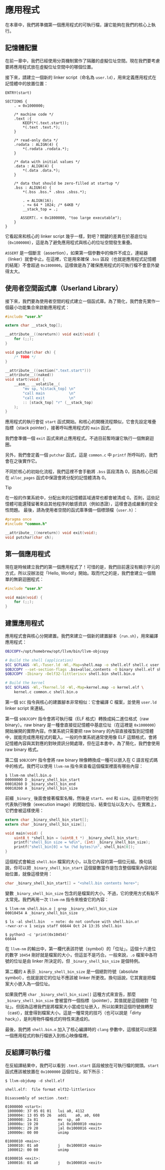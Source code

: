 # 應用程式

在本章中，我們將準備第一個應用程式的可執行檔，讓它能夠在我們的核心上執行。

## 記憶體配置

在前一章中，我們已經使用分頁機制實作了隔離的虛擬位址空間。現在我們要考慮要將應用程式放在虛擬位址空間中的哪個位置。

接下來，請建立一個新的 linker script（命名為 `user.ld`），用來定義應用程式在記憶體中的放置位置：

```ld [user.ld]
ENTRY(start)

SECTIONS {
    . = 0x1000000;

    /* machine code */
    .text :{
        KEEP(*(.text.start));
        *(.text .text.*);
    }

    /* read-only data */
    .rodata : ALIGN(4) {
        *(.rodata .rodata.*);
    }

    /* data with initial values */
    .data : ALIGN(4) {
        *(.data .data.*);
    }

    /* data that should be zero-filled at startup */
    .bss : ALIGN(4) {
        *(.bss .bss.* .sbss .sbss.*);

        . = ALIGN(16);
        . += 64 * 1024; /* 64KB */
        __stack_top = .;

       ASSERT(. < 0x1800000, "too large executable");
    }
}
```

它看起來和核心的 linker script 幾乎一樣，對吧？關鍵的差異在於基底位址（`0x1000000`），這是為了避免應用程式與核心的位址空間發生重疊。

`ASSERT` 是一個斷言（assertion），如果第一個參數中的條件不成立，連結器（linker）就會中止。在這裡，它是用來確保 `.bss` 區段（也就是應用程式記憶體的結尾）不會超過 `0x1800000`。這樣做是為了確保應用程式的可執行檔不會意外變得太大。

## 使用者空間函式庫（Userland Library）

接下來，我們要為使用者空間的程式建立一個函式庫。為了簡化，我們會先實作一個最小功能集合來啟動應用程式：

```c [user.c]
#include "user.h"

extern char __stack_top[];

__attribute__((noreturn)) void exit(void) {
    for (;;);
}

void putchar(char ch) {
    /* TODO */
}

__attribute__((section(".text.start")))
__attribute__((naked))
void start(void) {
    __asm__ __volatile__(
        "mv sp, %[stack_top] \n"
        "call main           \n"
        "call exit           \n"
        :: [stack_top] "r" (__stack_top)
    );
}
```

應用程式的執行會從 `start` 函式開始。和核心的開機流程類似，它會先設定堆疊指標（stack pointer），接著呼叫應用程式的 `main` 函式。

我們會準備一個 `exit` 函式來終止應用程式。不過目前暫時讓它執行一個無窮迴圈。

另外，我們會定義一個 `putchar` 函式，這是 `common.c` 中 `printf` 所呼叫的，我們會在之後實作它。

不同於核心的初始化流程，我們這裡不會手動將 `.bss` 區段清為 0，因為核心已經在 `alloc_pages` 函式中保證會將分配的記憶體清為 0。

> [!TIP]
>
> 在一般的作業系統中，分配出來的記憶體區域通常也都會被清成 0。否則，這些記憶體可能還殘留著來自其他程序的敏感資訊（例如憑證），這樣會造成嚴重的安全性問題。
> 最後，請為使用者空間的函式庫準備一個標頭檔（`user.h`）：

```c [user.h]
#pragma once
#include "common.h"

__attribute__((noreturn)) void exit(void);
void putchar(char ch);
```

## 第一個應用程式

現在是時候建立我們的第一個應用程式了！可惜的是，我們目前還沒有顯示字元的方式，所以沒辦法從「Hello, World!」開始。取而代之的是，我們會建立一個簡單的無窮迴圈程式：

```c [shell.c]
#include "user.h"

void main(void) {
    for (;;);
}
```

## 建置應用程式

應用程式會與核心分開建置。我們來建立一個新的建置腳本（`run.sh`），用來編譯應用程式：

```bash [run.sh] {1,3-6,10}
OBJCOPY=/opt/homebrew/opt/llvm/bin/llvm-objcopy

# Build the shell (application)
$CC $CFLAGS -Wl,-Tuser.ld -Wl,-Map=shell.map -o shell.elf shell.c user.c common.c
$OBJCOPY --set-section-flags .bss=alloc,contents -O binary shell.elf shell.bin
$OBJCOPY -Ibinary -Oelf32-littleriscv shell.bin shell.bin.o

# Build the kernel
$CC $CFLAGS -Wl,-Tkernel.ld -Wl,-Map=kernel.map -o kernel.elf \
    kernel.c common.c shell.bin.o
```

第一個 `$CC` 指令與核心的建置腳本非常相似：它會編譯 C 檔案，並使用 `user.ld` linker script 來連結。

第一個 `$OBJCOPY` 指令會將可執行檔（ELF 格式）轉換成純二進位格式（raw binary）。raw binary 是一種會直接從記憶體中基底位址（在這裡是 `0x1000000`）開始展開的實際內容。作業系統只需要把 raw binary 的內容直接複製到記憶體中，就能完成應用程式的載入。一般的作業系統通常使用像 ELF 這類格式，會將記憶體內容與其對應的對映資訊分開處理，但在這本書中，為了簡化，我們會使用 raw binary 格式。

第二個 `$OBJCOPY` 指令會將 raw binary 映像轉換成一種可以嵌入在 C 語言程式碼中的格式。我們可以使用 `llvm-nm` 指令來查看這個檔案裡面有哪些內容：

```
$ llvm-nm shell.bin.o
00000000 D _binary_shell_bin_start
00010260 D _binary_shell_bin_end
00010260 A _binary_shell_bin_size
```

前綴 `_binary_` 後面會接著檔案名稱，然後是 `start`、`end` 和 `size`。這些符號分別代表執行映像（execution image）的開始位址、結束位址以及大小。在實務上，它們會被這樣使用：

```c
extern char _binary_shell_bin_start[];
extern char _binary_shell_bin_size[];

void main(void) {
    uint8_t *shell_bin = (uint8_t *) _binary_shell_bin_start;
    printf("shell_bin size = %d\n", (int) _binary_shell_bin_size);
    printf("shell_bin[0] = %x (%d bytes)\n", shell_bin[0]);
}
```

這個程式會輸出 `shell.bin` 檔案的大小，以及它內容的第一個位元組。換句話說，你可以把 `_binary_shell_bin_start` 這個變數當作是包含整個檔案內容的起始位置，就像這樣使用：

```c
char _binary_shell_bin_start[] = "<shell.bin contents here>";
```
變數 `_binary_shell_bin_size` 包含的是檔案的大小。不過，它的使用方式有點不太常見。我們再用一次 `llvm-nm` 指令來檢查它的內容：

```
$ llvm-nm shell.bin.o | grep _binary_shell_bin_size
00010454 A _binary_shell_bin_size

$ ls -al shell.bin   ← note: do not confuse with shell.bin.o!
-rwxr-xr-x 1 seiya staff 66644 Oct 24 13:35 shell.bin

$ python3 -c 'print(0x10454)'
66644
```

在 `llvm-nm` 的輸出中，第一欄代表該符號（symbol）的「位址」。這個十六進位的數字 `10454` 剛好就是檔案的大小，但這並不是巧合。一般來說，`.o` 檔案中各符號的位址是由 linker 所決定的，但 `_binary_shell_bin_size` 是個特例。

第二欄的 `A` 表示 `_binary_shell_bin_size` 是一個絕對符號（absolute symbol），也就是說它的位址不應該被 linker 所更改。換句話說，它其實是把檔案大小嵌入為一個位址。

如果我們用 `char _binary_shell_bin_size[]` 這種方式來宣告，那麼 `_binary_shell_bin_size` 會被當作一個指標（pointer），其值就是這個絕對「位址」。但因為這裡我們是將檔案大小當成位址嵌入，所以如果對這個符號做轉型（cast），就會得到檔案大小。這是一種常見的技巧（也可以說是「dirty hack」），是利用物件檔格式的特性來達成的。

最後，我們將 `shell.bin.o` 加入了核心編譯時的 `clang` 參數中，這樣就可以把第一個應用程式的執行檔嵌入到核心映像檔裡。

## 反組譯可執行檔

在反組譯結果中，我們可以看到 `.text.start` 區段被放在可執行檔的開頭。`start` 函式應該被放置在 `0x1000000` 這個位址，如下所示：

```
$ llvm-objdump -d shell.elf

shell.elf:	file format elf32-littleriscv

Disassembly of section .text:

01000000 <start>:
 1000000: 37 05 01 01  	lui	a0, 4112
 1000004: 13 05 05 26  	addi	a0, a0, 608
 1000008: 2a 81        	mv	sp, a0
 100000a: 19 20        	jal	0x1000010 <main>
 100000c: 29 20        	jal	0x1000016 <exit>
 100000e: 00 00        	unimp

01000010 <main>:
 1000010: 01 a0        	j	0x1000010 <main>
 1000012: 00 00        	unimp

01000016 <exit>:
 1000016: 01 a0        	j	0x1000016 <exit>
```

